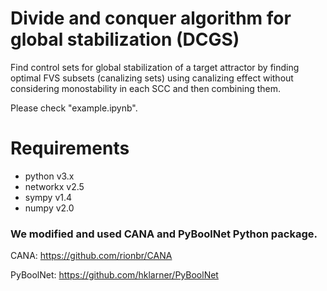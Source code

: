 # Divide and conquer algorithm for global stabilization (DCGS)
Find control sets for global stabilization of a target attractor by finding optimal FVS subsets (canalizing sets) using canalizing effect without considering monostability in each SCC and then combining them.

Please check "example.ipynb".
# Requirements
- python v3.x
- networkx v2.5
- sympy v1.4
- numpy v2.0

### We modified and used CANA and PyBoolNet Python package. 

CANA: https://github.com/rionbr/CANA

PyBoolNet: https://github.com/hklarner/PyBoolNet
